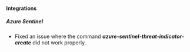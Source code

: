
#### Integrations
##### Azure Sentinel
- Fixed an issue where the command ***azure-sentinel-threat-indicator-create*** did not work properly.
